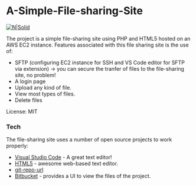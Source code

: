 # A-Simple-File-sharing-Site

[![N|Solid](https://cldup.com/dTxpPi9lDf.thumb.png)](https://nodesource.com/products/nsolid)

The project is a simple file-sharing site using PHP and HTML5 hosted on an AWS EC2 instance.  Features associated with this file sharing site is the use of:

  - SFTP (configuring EC2 instance for SSH and VS Code editor for SFTP via extension) -> you can secure the tranfer of files to the file-sharing site, no problem!
  - A login page
  - Upload any kind of file.
  - View most types of files.
  - Delete files


License: MIT

### Tech

The file-sharing site uses a number of open source projects to work properly:

* [Visual Studio Code] - A great text editor!
* [HTML5] - awesome web-based text editor.
* [git-repo-url] 
* [Bitbucket] - provides a UI to view the files of the project.


[//]: # (These are reference links used in the body of this note and get stripped out when the markdown processor does its job. There is no need to format nicely because it shouldn't be seen. Thanks SO - http://stackoverflow.com/questions/4823468/store-comments-in-markdown-syntax)


   [HTML5]: <https://html.spec.whatwg.org/multipage>
   [git-repo-url]: <https://github.com/joemccann/dillinger.git>
   [Visual Studio Code]: <https://code.visualstudio.com>
   [Bitbucket]: <https://bitbucket.org/>

   [PlDb]: <https://github.com/joemccann/dillinger/tree/master/plugins/dropbox/README.md>
   [PlGh]: <https://github.com/joemccann/dillinger/tree/master/plugins/github/README.md>
   [PlGd]: <https://github.com/joemccann/dillinger/tree/master/plugins/googledrive/README.md>
   [PlOd]: <https://github.com/joemccann/dillinger/tree/master/plugins/onedrive/README.md>
   [PlMe]: <https://github.com/joemccann/dillinger/tree/master/plugins/medium/README.md>
   [PlGa]: <https://github.com/RahulHP/dillinger/blob/master/plugins/googleanalytics/README.md>
